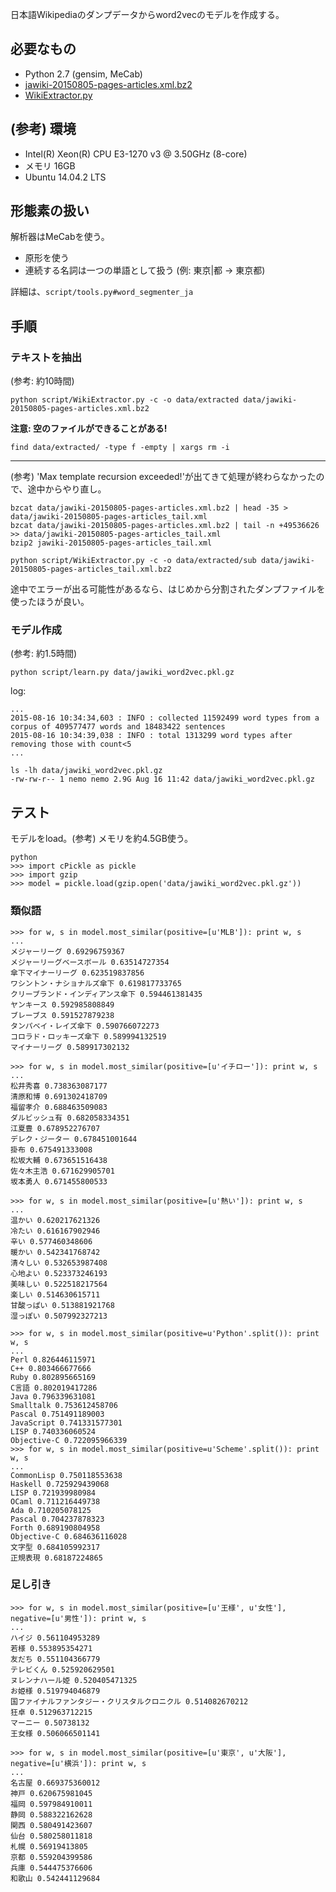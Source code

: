 日本語Wikipediaのダンプデータからword2vecのモデルを作成する。

## 必要なもの

- Python 2.7 (gensim, MeCab)
- [jawiki-20150805-pages-articles.xml.bz2](https://ja.wikipedia.org/wiki/Wikipedia:%E3%83%87%E3%83%BC%E3%82%BF%E3%83%99%E3%83%BC%E3%82%B9%E3%83%80%E3%82%A6%E3%83%B3%E3%83%AD%E3%83%BC%E3%83%89)
- [WikiExtractor.py](http://medialab.di.unipi.it/wiki/Wikipedia_Extractor)

## (参考) 環境

- Intel(R) Xeon(R) CPU E3-1270 v3 @ 3.50GHz (8-core)
- メモリ 16GB
- Ubuntu 14.04.2 LTS

## 形態素の扱い

解析器はMeCabを使う。

- 原形を使う
- 連続する名詞は一つの単語として扱う (例: 東京|都 → 東京都)

詳細は、`script/tools.py#word_segmenter_ja`

## 手順

### テキストを抽出

(参考: 約10時間)

```
python script/WikiExtractor.py -c -o data/extracted data/jawiki-20150805-pages-articles.xml.bz2
```

**注意: 空のファイルができることがある!**

```
find data/extracted/ -type f -empty | xargs rm -i
```

---

(参考) 'Max template recursion exceeded!'が出てきて処理が終わらなかったので、途中からやり直し。

```
bzcat data/jawiki-20150805-pages-articles.xml.bz2 | head -35 > data/jawiki-20150805-pages-articles_tail.xml
bzcat data/jawiki-20150805-pages-articles.xml.bz2 | tail -n +49536626 >> data/jawiki-20150805-pages-articles_tail.xml
bzip2 jawiki-20150805-pages-articles_tail.xml
```

```
python script/WikiExtractor.py -c -o data/extracted/sub data/jawiki-20150805-pages-articles_tail.xml.bz2
```

途中でエラーが出る可能性があるなら、はじめから分割されたダンプファイルを使ったほうが良い。

### モデル作成

(参考: 約1.5時間)

```
python script/learn.py data/jawiki_word2vec.pkl.gz
```

log:

```
...
2015-08-16 10:34:34,603 : INFO : collected 11592499 word types from a corpus of 409577477 words and 18483422 sentences
2015-08-16 10:34:39,038 : INFO : total 1313299 word types after removing those with count<5
...
```

```
ls -lh data/jawiki_word2vec.pkl.gz
-rw-rw-r-- 1 nemo nemo 2.9G Aug 16 11:42 data/jawiki_word2vec.pkl.gz
```

## テスト

モデルをload。(参考) メモリを約4.5GB使う。

```
python
>>> import cPickle as pickle
>>> import gzip
>>> model = pickle.load(gzip.open('data/jawiki_word2vec.pkl.gz'))
```

### 類似語

```
>>> for w, s in model.most_similar(positive=[u'MLB']): print w, s
...
メジャーリーグ 0.69296759367
メジャーリーグベースボール 0.63514727354
傘下マイナーリーグ 0.623519837856
ワシントン・ナショナルズ傘下 0.619817733765
クリーブランド・インディアンス傘下 0.594461381435
ヤンキース 0.592985808849
ブレーブス 0.591527879238
タンパベイ・レイズ傘下 0.590766072273
コロラド・ロッキーズ傘下 0.589994132519
マイナーリーグ 0.589917302132
```

```
>>> for w, s in model.most_similar(positive=[u'イチロー']): print w, s
...
松井秀喜 0.738363087177
清原和博 0.691302418709
福留孝介 0.688463509083
ダルビッシュ有 0.682058334351
江夏豊 0.678952276707
デレク・ジーター 0.678451001644
掛布 0.675491333008
松坂大輔 0.673651516438
佐々木主浩 0.671629905701
坂本勇人 0.671455800533
```

```
>>> for w, s in model.most_similar(positive=[u'熱い']): print w, s
...
温かい 0.620217621326
冷たい 0.616167902946
辛い 0.577460348606
暖かい 0.542341768742
清々しい 0.532653987408
心地よい 0.523373246193
美味しい 0.522518217564
楽しい 0.514630615711
甘酸っぱい 0.513881921768
湿っぽい 0.507992327213
```

```
>>> for w, s in model.most_similar(positive=u'Python'.split()): print w, s
...
Perl 0.826446115971
C++ 0.803466677666
Ruby 0.802895665169
C言語 0.802019417286
Java 0.796339631081
Smalltalk 0.753612458706
Pascal 0.751491189003
JavaScript 0.741331577301
LISP 0.740336060524
Objective-C 0.722095966339
>>> for w, s in model.most_similar(positive=u'Scheme'.split()): print w, s
...
CommonLisp 0.750118553638
Haskell 0.725929439068
LISP 0.721939980984
OCaml 0.711216449738
Ada 0.710205078125
Pascal 0.704237878323
Forth 0.689190804958
Objective-C 0.684636116028
文字型 0.684105992317
正規表現 0.68187224865
```

### 足し引き

```
>>> for w, s in model.most_similar(positive=[u'王様', u'女性'], negative=[u'男性']): print w, s
...
ハイジ 0.561104953289
若様 0.553895354271
友だち 0.551104366779
テレビくん 0.525920629501
ヌレンナハール姫 0.520405471325
お姫様 0.519794046879
国ファイナルファンタジー・クリスタルクロニクル 0.514082670212
狂卓 0.512963712215
マーニー 0.50738132
王女様 0.506066501141
```

```
>>> for w, s in model.most_similar(positive=[u'東京', u'大阪'], negative=[u'横浜']): print w, s
...
名古屋 0.669375360012
神戸 0.620675981045
福岡 0.597984910011
静岡 0.588322162628
関西 0.580491423607
仙台 0.580258011818
札幌 0.56919413805
京都 0.559204399586
兵庫 0.544475376606
和歌山 0.542441129684
```
